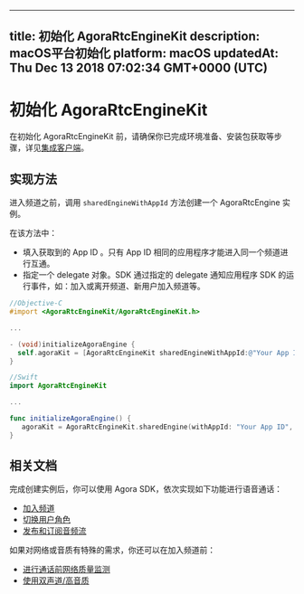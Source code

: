 
---
title: 初始化 AgoraRtcEngineKit
description: macOS平台初始化
platform: macOS
updatedAt: Thu Dec 13 2018 07:02:34 GMT+0000 (UTC)
---
# 初始化 AgoraRtcEngineKit
在初始化 AgoraRtcEngineKit 前，请确保你已完成环境准备、安装包获取等步骤，详见[集成客户端](../../cn/Interactive%20Broadcast/mac_video.md)。

## 实现方法
进入频道之前，调用 `sharedEngineWithAppId` 方法创建一个 AgoraRtcEngine 实例。

在该方法中：

- 填入获取到的 App ID 。只有 App ID 相同的应用程序才能进入同一个频道进行互通。
- 指定一个 delegate 对象。SDK 通过指定的 delegate 通知应用程序 SDK 的运行事件，如：加入或离开频道、新用户加入频道等。

```objective-c
//Objective-C
#import <AgoraRtcEngineKit/AgoraRtcEngineKit.h>

...

- (void)initializeAgoraEngine {
  self.agoraKit = [AgoraRtcEngineKit sharedEngineWithAppId:@"Your App ID" delegate:self];
}
```

```swift
//Swift
import AgoraRtcEngineKit

...

func initializeAgoraEngine() {
   agoraKit = AgoraRtcEngineKit.sharedEngine(withAppId: "Your App ID", delegate: self)
}
```

## 相关文档
完成创建实例后，你可以使用 Agora SDK，依次实现如下功能进行语音通话：
* [加入频道](../../cn/Interactive%20Broadcast/join_live_mac.md)
* [切换用户角色](../../cn/Interactive%20Broadcast/role_mac.md)
* [发布和订阅音频流](../../cn/Interactive%20Broadcast/publish_mac_live.md)

如果对网络或音质有特殊的需求，你还可以在加入频道前：
* [进行通话前网络质量监测](../../cn/Interactive%20Broadcast/lastmile_ios.md)
* [使用双声道/高音质](../../cn/Interactive%20Broadcast/audio_profile_mac.md)
